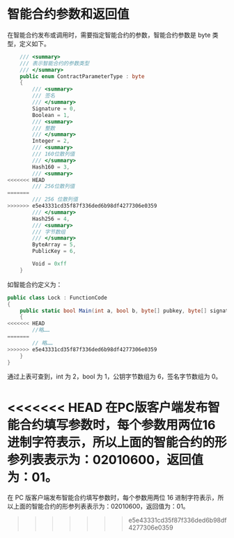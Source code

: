 # 智能合约参数和返回值

在智能合约发布或调用时，需要指定智能合约的参数，智能合约参数是 byte 类型，定义如下。

```c#
    /// <summary>
    /// 表示智能合约的参数类型
    /// </summary>
    public enum ContractParameterType : byte
    {
        /// <summary>
        /// 签名
        /// </summary>
        Signature = 0,
        Boolean = 1,
        /// <summary>
        /// 整数
        /// </summary>
        Integer = 2,
        /// <summary>
        /// 160位散列值
        /// </summary>
        Hash160 = 3,
        /// <summary>
<<<<<<< HEAD
        /// 256位散列值
=======
        /// 256 位散列值
>>>>>>> e5e43331cd35f87f336ded6b98df4277306e0359
        /// </summary>
        Hash256 = 4,
        /// <summary>
        /// 字节数组
        /// </summary>
        ByteArray = 5,
        PublicKey = 6,

        Void = 0xff
    }
```

如智能合约定义为：

```c#
public class Lock : FunctionCode
{
    public static bool Main(int a, bool b, byte[] pubkey, byte[] signature)
    {
<<<<<<< HEAD
        //略……
=======
        // 略……
>>>>>>> e5e43331cd35f87f336ded6b98df4277306e0359
    }
}
```

通过上表可查到，int 为 2，bool 为 1，公钥字节数组为 6，签名字节数组为 0。

<<<<<<< HEAD
在PC版客户端发布智能合约填写参数时，每个参数用两位16进制字符表示，所以上面的智能合约的形参列表表示为：02010600，返回值为：01。
=======
在 PC 版客户端发布智能合约填写参数时，每个参数用两位 16 进制字符表示，所以上面的智能合约的形参列表表示为：02010600，返回值为：01。
>>>>>>> e5e43331cd35f87f336ded6b98df4277306e0359
